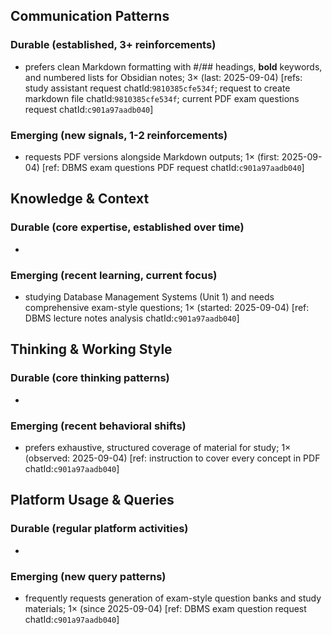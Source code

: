 ## Communication Patterns
### Durable (established, 3+ reinforcements)
- prefers clean Markdown formatting with #/## headings, **bold** keywords, and numbered lists for Obsidian notes; 3× (last: 2025-09-04) [refs: study assistant request chatId:`9810385cfe534f`; request to create markdown file chatId:`9810385cfe534f`; current PDF exam questions request chatId:`c901a97aadb040`]

### Emerging (new signals, 1-2 reinforcements)
- requests PDF versions alongside Markdown outputs; 1× (first: 2025-09-04) [ref: DBMS exam questions PDF request chatId:`c901a97aadb040`]

## Knowledge & Context
### Durable (core expertise, established over time)
- 

### Emerging (recent learning, current focus)
- studying Database Management Systems (Unit 1) and needs comprehensive exam-style questions; 1× (started: 2025-09-04) [ref: DBMS lecture notes analysis chatId:`c901a97aadb040`]

## Thinking & Working Style
### Durable (core thinking patterns)
- 

### Emerging (recent behavioral shifts)
- prefers exhaustive, structured coverage of material for study; 1× (observed: 2025-09-04) [ref: instruction to cover every concept in PDF chatId:`c901a97aadb040`]

## Platform Usage & Queries
### Durable (regular platform activities)
- 

### Emerging (new query patterns)
- frequently requests generation of exam-style question banks and study materials; 1× (since 2025-09-04) [ref: DBMS exam question request chatId:`c901a97aadb040`]